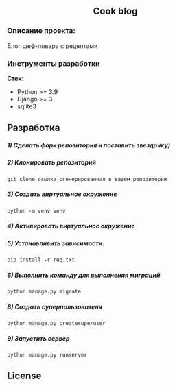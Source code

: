 <h2 align="center">Cook blog</h2>
<h3> Описание проекта:</h3>
Блог шеф-повара с рецептами


### Инструменты разработки

**Стек:**
- Python >= 3.9
- Django >= 3
- sqlite3

## Разработка

##### 1) Сделать форк репозитория и поставить звездочку)

##### 2) Клонировать репозиторий

    git clone ссылка_сгенерированная_в_вашем_репозитории

##### 3) Создать виртуальное окружение

    python -m venv venv
    
##### 4) Активировать виртуальное окружение

##### 5) Устанавливить зависимости:

    pip install -r req.txt

##### 6) Выполнить команду для выполнения миграций

    python manage.py migrate
    
##### 8) Создать суперпользователя

    python manage.py createsuperuser
    
##### 9) Запустить сервер

    python manage.py runserver

## License
